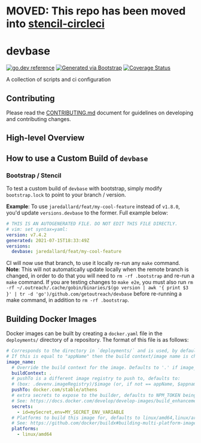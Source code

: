 # MOVED: This repo has been moved into [stencil-circleci](https://github.com/getoutreach/stencil-circleci/tree/main/devbase)

# devbase
[![go.dev reference](https://img.shields.io/badge/go.dev-reference-007d9c?logo=go&logoColor=white)](https://pkg.go.dev/github.com/getoutreach/devbase)
[![Generated via Bootstrap](https://img.shields.io/badge/Outreach-Bootstrap-%235951ff)](https://github.com/getoutreach/bootstrap)
[![Coverage Status](https://coveralls.io/repos/github/getoutreach/devbase/badge.svg?branch=main)](https://coveralls.io/github//getoutreach/devbase?branch=main)
<!-- <<Stencil::Block(extraBadges)>> -->

<!-- <</Stencil::Block>> -->

A collection of scripts and ci configuration

## Contributing

Please read the [CONTRIBUTING.md](CONTRIBUTING.md) document for guidelines on developing and contributing changes.

## High-level Overview

<!-- <<Stencil::Block(overview)>> -->

## How to use a Custom Build of `devbase`

### Bootstrap / Stencil

To test a custom build of `devbase` with bootstrap, simply modify `bootstrap.lock` to point to your branch / version.

**Example**: To use `jaredallard/feat/my-cool-feature` instead of `v1.8.0`, you'd update `versions.devbase` to the former. Full example below:

```yaml
# THIS IS AN AUTOGENERATED FILE. DO NOT EDIT THIS FILE DIRECTLY.
# vim: set syntax=yaml:
version: v7.4.2
generated: 2021-07-15T18:33:49Z
versions:
  devbase: jaredallard/feat/my-cool-feature
```

CI will now use that branch, to use it locally re-run any `make` command. **Note**: This will not automatically update locally when the remote branch is changed, in order to do that you will need to `rm -rf .bootstrap` and re-run a `make` command. If you are testing changes to `make e2e`, you must also run
`rm -rf ~/.outreach/.cache/gobin/binaries/$(go version | awk '{ print $3 }' | tr -d 'go')/github.com/getoutreach/devbase` before re-running a make command, in addition to `rm -rf .bootstrap`.

## Building Docker Images

Docker images can be built by creating a `docker.yaml` file in the `deployments/` directory of a repository. The format of this file is as follows:

```yaml
# Corresponds to the directory in `deployments/` and is used, by default, as the image name (see special case below).
# If this is equal to "appName" then the build context/image name is changed. See docs.
image_name:
  # Override the build context for the image. Defaults to '.' if image_name == appName, otherwise ./deployments/<image_name>
  buildContext: .
  # pushTo is a different image registry to push to, defaults to:
  # (box: .devenv.imageRegistry)/$image (or, if not == appName, $appname/$image)
  pushTo: docker.com/stable/athens
  # extra secrets to expose to the builder, defaults to NPM_TOKEN being exposed
  # See: https://docs.docker.com/develop/develop-images/build_enhancements/#new-docker-build-secret-information
  secrets:
    - id=mySecret,env=MY_SECRET_ENV_VARIABLE
  # Platforms to build this image for, defaults to linux/amd64,linux/arm64
  # See: https://github.com/docker/buildx#building-multi-platform-images
  platforms:
    - linux/amd64
```

<!-- <</Stencil::Block>> -->
